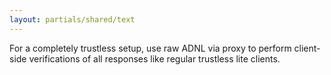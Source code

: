 ```yaml
---
layout: partials/shared/text
---
```


For a completely trustless setup, use raw ADNL via proxy to perform client-side verifications of all responses like regular trustless lite clients.
